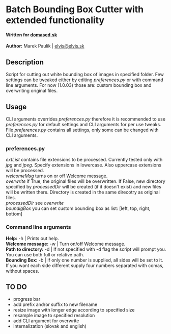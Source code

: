 # Batch Bounding Box Cutter with extended functionality
#### Written for [domased.sk](https://domased.sk/)
**Author:** Marek Paulík | elvis@elvis.sk

## Description
Script for cutting out white bounding box of images in specified folder.
Few settings can be tweaked either by editing _preferences.py_ or with command line arguments.
For now (1.0.03) those are: custom bounding box and overwriting original files.

## Usage
CLI arguments overrides _preferences.py_ therefore it is recommended to use _preferences.py_ for default settings and CLI arguments for per use tweaks.  
File _preferences.py_ contains all settings, only some can be changed with CLI arguments.

### preferences.py
_extList_ contains file extensions to be processed. Currently tested only with _jpg_ and _jpeg_. Specify extensions in lowercase. Also uppercase extensions will be processed.<br>
_welcomeMsg_ turns on or off Welcome message.<br>
_overwrite_ if True, the original files will be overwritten. If False, new directory specified by _processedDir_ will be created (if it doesn't exist) and new files will be written there. Directory is created in the same direcotry as original files.<br>
_processedDir_ see _overwrite_<br>
_boundigBox_ you can set custom bounding box as list: \[left, top, right, bottom\]

### Command line arguments
**Help:** -h | Prints out help.<br>
**Welcome message:** -w | Turn on/off Welcome message.<br>
**Path to directory:** -d | If not specified with -d flag the script will prompt you. You can use both full or relative path.<br>
**Bounding Box:** -b | If only one number is supplied, all sides will be set to it. If you want each side different supply four numbers separated with comas, without spaces.

## TO DO
* progress bar
* add prefix and/or suffix to new filename
* resize image with longer edge according to specified size
* resample image to specified resolution
* add CLI argument for overwrite
* internalization (slovak and english)

